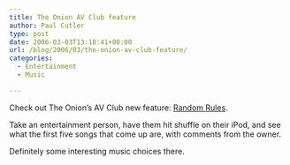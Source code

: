 ```yaml
---
title: The Onion AV Club feature
author: Paul Cutler
type: post
date: 2006-03-03T13:18:41+00:00
url: /blog/2006/03/the-onion-av-club-feature/
categories:
  - Entertainment
  - Music

---
```

Check out The Onion&#8217;s AV Club new feature: [Random Rules][1].

Take an entertainment person, have them hit shuffle on their iPod, and see what the first five songs that come up are, with comments from the owner.

Definitely some interesting music choices there.

 [1]: http://www.avclub.com/content/node/45620/1